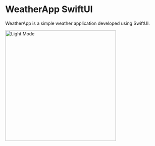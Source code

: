 # WeatherApp SwiftUI
WeatherApp is a simple weather application developed using SwiftUI. 

<img width="350" alt="Light Mode" src="https://github.com/drgndenis/WeatherApp/assets/101059619/649d016f-491b-4f05-957d-b3ff22b63624">




